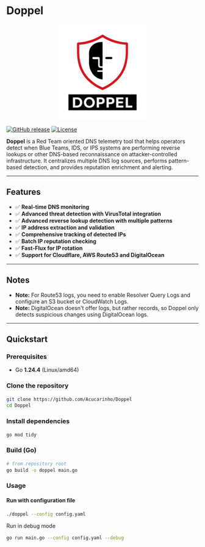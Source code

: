 # Doppel

<p align="center">
  <img src="logo/Doppel.png" alt="Doppel Logo" width="250"/>
</p>

[![GitHub release](https://img.shields.io/badge/release-v0.3.0-blue)]()
[![License](https://img.shields.io/badge/license-MIT-green)]()

**Doppel** is a Red Team oriented DNS telemetry tool that helps operators detect when Blue Teams, IDS, or IPS systems are performing reverse lookups or other DNS-based reconnaissance on attacker-controlled infrastructure. It centralizes multiple DNS log sources, performs pattern-based detection, and provides reputation enrichment and alerting.

---

## Features

- ✅ **Real-time DNS monitoring**  
- ✅ **Advanced threat detection with VirusTotal integration**  
- ✅ **Advanced reverse lookup detection with multiple patterns**  
- ✅ **IP address extraction and validation**  
- ✅ **Comprehensive tracking of detected IPs**  
- ✅ **Batch IP reputation checking**  
- ✅ **Fast-Flux for IP rotation**  
- ✅ **Support for Cloudflare, AWS Route53 and DigitalOcean**

---

## Notes

- **Note:** For Route53 logs, you need to enable Resolver Query Logs and configure an S3 bucket or CloudWatch Logs.  
- **Note:** DigitalOcean doesn't offer logs, but rather records, so Doppel only detects suspicious changes using DigitalOcean logs.

---

## Quickstart

### Prerequisites
- Go **1.24.4** (Linux/amd64)  

### Clone the repository
```bash
git clone https://github.com/Acucarinho/Doppel
cd Doppel
```

### Install dependencies

```bash
go mod tidy
```

### Build (Go)

```bash
# from repository root
go build -o doppel main.go
```

### Usage

#### Run with configuration file
```bash
./doppel --config config.yaml
```

Run in debug mode

```bash
go run main.go --config config.yaml --debug
```
